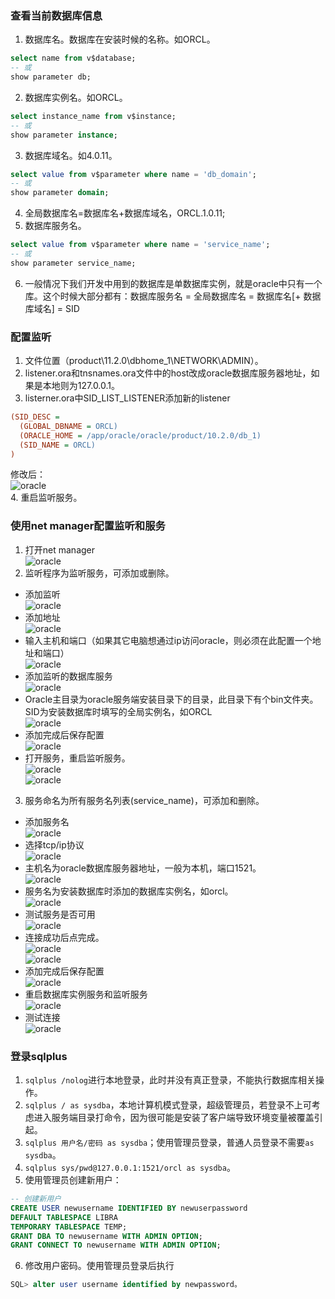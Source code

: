 ### 查看当前数据库信息
1. 数据库名。数据库在安装时候的名称。如ORCL。
~~~ sql
select name from v$database; 
-- 或
show parameter db;
~~~
2. 数据库实例名。如ORCL。
~~~ sql
select instance_name from v$instance;
-- 或
show parameter instance;
~~~
3. 数据库域名。如4.0.11。
~~~ sql
select value from v$parameter where name = 'db_domain';
-- 或
show parameter domain;
~~~
4. 全局数据库名=数据库名+数据库域名，ORCL.1.0.11;
5. 数据库服务名。
~~~ sql
select value from v$parameter where name = 'service_name';
-- 或
show parameter service_name;
~~~
6. 一般情况下我们开发中用到的数据库是单数据库实例，就是oracle中只有一个库。这个时候大部分都有：数据库服务名 = 全局数据库名 = 数据库名[+ 数据库域名] = SID

### 配置监听
1. 文件位置（product\11.2.0\dbhome_1\NETWORK\ADMIN）。
2. listener.ora和tnsnames.ora文件中的host改成oracle数据库服务器地址，如果是本地则为127.0.0.1。
3. listerner.ora中SID_LIST_LISTENER添加新的listener
~~~ ini
(SID_DESC =
  (GLOBAL_DBNAME = ORCL)
  (ORACLE_HOME = /app/oracle/oracle/product/10.2.0/db_1)
  (SID_NAME = ORCL)
)
~~~
修改后：<br>
![oracle](/imgs/oracle/oracle1.png)<br>
4. 重启监听服务。

### 使用net manager配置监听和服务
1. 打开net manager<br>
![oracle](/imgs/oracle/oracle2.png)<br>
2. 监听程序为监听服务，可添加或删除。
  - 添加监听<br>
![oracle](/imgs/oracle/oracle3.png)<br>
  - 添加地址<br>
![oracle](/imgs/oracle/oracle4.png)<br>
  - 输入主机和端口（如果其它电脑想通过ip访问oracle，则必须在此配置一个地址和端口）<br>
![oracle](/imgs/oracle/oracle5.png)<br>
  - 添加监听的数据库服务<br>
![oracle](/imgs/oracle/oracle6.png)<br>
  - Oracle主目录为oracle服务端安装目录下的目录，此目录下有个bin文件夹。SID为安装数据库时填写的全局实例名，如ORCL<br>
![oracle](/imgs/oracle/oracle7.png)<br>
  - 添加完成后保存配置<br>
![oracle](/imgs/oracle/oracle8.png)<br>
  - 打开服务，重启监听服务。<br>
![oracle](/imgs/oracle/oracle9.png)<br>
![oracle](/imgs/oracle/oracle10.png)<br>
3. 服务命名为所有服务名列表(service_name)，可添加和删除。
  - 添加服务名<br>
![oracle](/imgs/oracle/oracle11.png)<br>
  - 选择tcp/ip协议<br>
![oracle](/imgs/oracle/oracle12.png)<br>
  - 主机名为oracle数据库服务器地址，一般为本机，端口1521。<br>
![oracle](/imgs/oracle/oracle13.png)<br>
  - 服务名为安装数据库时添加的数据库实例名，如orcl。<br>
![oracle](/imgs/oracle/oracle14.png)<br>
  - 测试服务是否可用<br>
![oracle](/imgs/oracle/oracle15.png)<br>
  - 连接成功后点完成。<br>
![oracle](/imgs/oracle/oracle16.png)<br>
![oracle](/imgs/oracle/oracle17.png)<br>
  - 添加完成后保存配置<br>
![oracle](/imgs/oracle/oracle18.png)<br>
  - 重启数据库实例服务和监听服务<br>
![oracle](/imgs/oracle/oracle19.png)<br>
  - 测试连接<br>
![oracle](/imgs/oracle/oracle20.png)<br>

### 登录sqlplus
1. `sqlplus /nolog`进行本地登录，此时并没有真正登录，不能执行数据库相关操作。
2. `sqlplus / as sysdba`，本地计算机模式登录，超级管理员，若登录不上可考虑进入服务端目录打命令，因为很可能是安装了客户端导致环境变量被覆盖引起。
3. `sqlplus 用户名/密码 as sysdba`；使用管理员登录，普通人员登录不需要`as sysdba`。
4. `sqlplus sys/pwd@127.0.0.1:1521/orcl as sysdba`。
5. 使用管理员创建新用户：
~~~ sql
-- 创建新用户
CREATE USER newusername IDENTIFIED BY newuserpassword
DEFAULT TABLESPACE LIBRA
TEMPORARY TABLESPACE TEMP;
GRANT DBA TO newusername WITH ADMIN OPTION;
GRANT CONNECT TO newusername WITH ADMIN OPTION;
~~~
6. 修改用户密码。使用管理员登录后执行
~~~ sql
SQL> alter user username identified by newpassword。
~~~